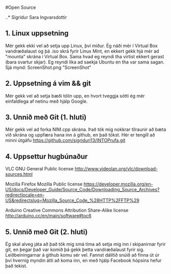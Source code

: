 #Open Source

..* Sigridur Sara Ingvarsdottir

## 1. Linux uppsetning

Mér gekk ekki vel að setja upp Linux, því miður. Ég náði mér í Virtual Box vandræðalaust og þá .iso skrá fyrir Linux Mint, en ekkert gekk hjá mér ad "mounta" skrána í Virtual Box. Sama hvad eg reyndi tha virtist ekkert gerast (bara svartur skjar). Eg reyndi lika ad saekja Ubuntu en tha var sama sagan.
Sjá mynd: ScreenShot.png "ScreenShot"

## 2. Uppsetning á vim && git

Mér gekk vel að setja bæði tólin upp, en hvort tveggja sótti ég mér einfaldlega af netinu með hjálp Google.

## 3. Unnið með Git (1. hluti)

Mér gekk vel ad forka NIM.cpp skrána. Það tók mig nokkrar tilraunir að bæta við skrána og uppfæra hana inn á github, en það tókst. Hér er tengill að minni útgáfu https://github.com/sigriduri13/INTOPrufa.git

## 4. Uppsettur hugbúnaður

VLC
GNU General Public license
http://www.videolan.org/vlc/download-sources.html

Mozilla Firefox
Mozilla Public license
https://developer.mozilla.org/en-US/docs/Developer_Guide/Source_Code/Downloading_Source_Archives?redirectlocale=en-US&redirectslug=Mozilla_Source_Code_%28HTTP%2FFTP%29

Arduino
Creative Commons Attribution Share-Alike license
http://arduino.cc/en/main/software#toc6

## 5. Unnið með Git (2. hluti)

Ég skal alveg játa að það tók mig smá tíma að setja mig inn í skipanirnar fyrir git, en þegar það var komið þá gekk þetta vandræðalaust fyrir sig. Leiðbeiningarnar á github komu sér vel. Fannst dálítið snúið að finna út úr því hvernig myndin átti að koma inn, en með hjálp Facebook hópsins hefur það tekist.
